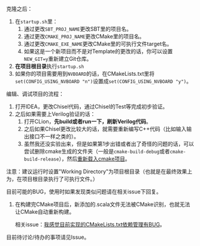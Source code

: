 克隆之后：

1. 在`startup.sh`里：
   1. 通过更改`SBT_PROJ_NAME`更改SBT里的项目名。
   2. 通过更改`CMAKE_PROJ_NAME`更改CMake里的项目名。
   3. 通过更改`CMAKE_EXE_NAME`更改CMake里的可执行文件target名。
   4. 如果这是一个新项目而不是对Template的更改的话，你可以设置`NEW_GIT=y`重新建立Git仓库。
2. **在项目根目录**执行`startup.sh`
3. 如果你的项目需要用到`NVBOARD`的话，在CMakeLists.txt里将`set(CONFIG_USING_NVBOARD "n")`设置成`set(CONFIG_USING_NVBOARD "y")`。



编辑、调试项目的流程：

1. 打开IDEA，更改Chisel代码，通过Chisel的Test等完成初步验证。
2. 之后如果需要上Verilog验证的话：
   1. 打开CLion，**先build或者run一下，刷新Verilog代码**。
   2. 之后如果Chisel更改比较大的话，就需要重新编写C++代码（比如输入输出接口不一样之类的）。
   3. 虽然我还没实验出来，但是如果第1步出错或者出了奇怪的问题的话，可以尝试删除cmake生成的文件夹（一般是`cmake-build-debug`或者`cmake-build-release`），然后[重新载入cmake项目](https://www.jetbrains.com/help/clion/reloading-project.html)。

注意：建议运行时设置"Working Directory"为项目根目录（也就是在最终效果上为，在项目根目录执行了可执行文件。）

目前可能的BUG，使用时如果发现类似问题请在相关issue下回复。

1. 在构建完CMake项目后，新添加的.scala文件无法被CMake识别，也就无法让CMake自动重新构建。

   相关issue：[我感觉目前实现的CMakeLists.txt依赖管理有BUG](https://github.com/BJTU-NSCSCC-2023/chisel-template/issues/2)。

目前待讨论/待办的事项请见Issue。